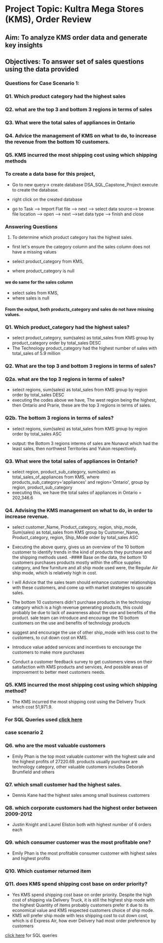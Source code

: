 # Project Topic: Kultra Mega Stores (KMS), Order Review 
## Aim: To analyze KMS order data and generate key insights

## Objectives: To answer set of sales questions using the data provided 
### Questions for Case Scenario 1: 

### Q1. Which product category had the highest sales

### Q2. what are the top 3 and bottom 3 regions in terms of sales 

### Q3. What were the total sales of appliances in Ontario
  
### Q4. Advice the management of KMS on what to do, to increase the revenue from the bottom  10 customers.
  
### Q5. KMS incurred the most shipping cost using which shipping methods 

### To create a data base for this project, 
- Go to new query-> create database DSA_SQL_Capstone_Project
execute to create the database.

- right click on the created database
- go to Task --> Import Flat file --> next --> select data source-->  browse file location --> open --> next -->set data type --> finish and close

### Answering Questions 

 1. To determine which product category has the highest sales.
 - first let's ensure the category column and the sales column does not have a missing values 

  - select product_category from KMS,
  - where product_category is null
  
#### we do same for the sales column
- select sales from KMS,
- where sales is null

#### From the output, both products_category and sales do not have missing values.

### Q1. Which product_category had the highest sales?
  
- select product_category,  sum(sales) as total_sales from KMS group by product_category order by total_sales DESC
- The Technology product_category had the highest number of sales with total_sales of 5.9 million 

### Q2. What are the top 3 and bottom 3 regions in terms of sales?

### Q2a. what are the top 3 regions in terms of sales?

 - select regions, sum(sales) as total_sales from KMS group by region
order by total_sales  DESC
- executing the codes above we have, The west region being the highest, then Ontario and Prarie, these are the top 3 regions in terms of sales.

### Q2b. The bottom 3 regions in terms of sales?
 - select regions, sum(sales) as total_sales from KMS group by region
order by total_sales  ASC

- output: the Bottom 3 regions interms of sales are Nunavut which had the least sales, then northwest Territories and Yukon respectively.

### Q3. What were the total sales of appliances in Ontario?

 - select region, product_sub_category, sum(sales) as total_sales_of_appliances from KMS, where products_sub_category='appliances' and region='Ontario', group by region, product_sub_category
 - executing this, we have the total sales of appliances in Ontario = 202,346.6

### Q4. Advising the KMS management on what to do, in order to increase revenue.

 - select customer_Name, Product_category, region, ship_mode, Sum(sales) as total_sales from KMS group by Customer_Name, Product_category, region, Ship_Mode order by total_sales ASC
- Executing the above query, gives us an overview of the 10 bottom customer to identify trends in the kind of products they purchase and the shipping methods used.
-#### Base on the data, the bottom 10 customers purchases products mostly within the office supplies category, and few furniture and all ship mode used were, the Regular Air ship mode, which is relatively high in cost.

 - I will Advice that the sales team should enhance customer relationships with these customers, and come up with market strategies to upscale sales.
   
 - The bottom 10 customers didn't purchase products in the technology category which is a high revenue generating products, this could probably be due to lack of awareness about the use and benefits of the product. sale team can introduce and encourage the 10 bottom customers on the use and benefits of technology products
   
 - suggest and encourage the use of other ship_mode with less cost to the customers, to cut down cost on KMS.
   
 - Introduce value added services and incentives to encourage the customers to make more purchases

 - Conduct a customer feedback survey to get customers views on their satisfaction with KMS products and services, And possible areas of improvement to better meet customers needs.

### Q5. KMS incurred the most shipping cost using which shipping method?

 - The KMS incurred the most shipping cost using the Delivery Truck which cost 51,971.9.

### For SQL Queries used [click here](https://docs.google.com/document/d/1Jf_n9xeL3N0pjz5xWDDbzDjFuP3hpdLY/edit?usp=drivesdk&ouid=106287249642968225191&rtpof=true&sd=true)


### case scenario 2
### Q6. who are the most valuable customers 
 - Emily Phan is the top most valuable customer with the highest sale and the highest profits of 27220.69. products usually purchase are technology category, other valuable customers includes Deborah Brumfield and others

### Q7. which small customer had the highest sales.
 - Dennis Kane had the highest sales among small business customers 

### Q8. which corporate customers had the highest order between 2009-2012
 - Justin Knight and Laurel Eliston both with highest number of 6 orders each

### Q9. which consumer customer was the most profitable one?

 - Emily Phan is the most profitable consumer customer with highest sales and highest profits 

### Q10. Which customer returned item

### Q11. does KMS spend shipping cost base on order priority?
 - Yes KMS spend shipping cost base on order priority. Despite the high cost of shipping via Delivery Truck, it is still the highest ship mode with the highest Quantity of items probably customers prefer it due to its economical value and KMS respected customers choice of ship mode.
 - KMS will prefer ship mode with less shipping cost to cut down cost, which is d Express Air, how ever Delivery had most order preference by customers 

[click here]() for SQL queries 
